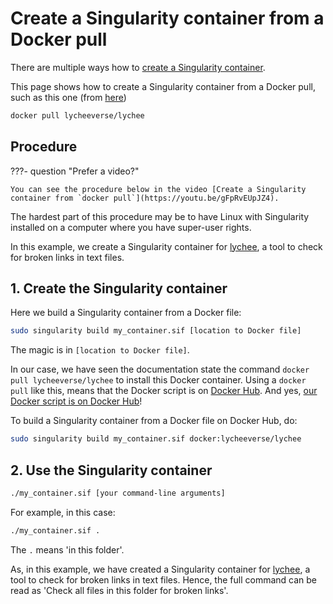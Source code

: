 # Create a Singularity container from a Docker pull

There are multiple ways how to [create a Singularity container](singularity.md).

This page shows how to create a Singularity container from a Docker pull,
such as this one (from [here](https://github.com/lycheeverse/lychee?tab=readme-ov-file#docker))

```bash
docker pull lycheeverse/lychee
```

## Procedure

???- question "Prefer a video?"

    You can see the procedure below in the video [Create a Singularity container from `docker pull`](https://youtu.be/gFpRvEUpJZ4).

The hardest part of this procedure may be to have
Linux with Singularity installed on a computer where you have
super-user rights.

In this example, we create a Singularity container
for [lychee](https://github.com/lycheeverse/lychee),
a tool to check for broken links in text files.

## 1. Create the Singularity container

Here we build a Singularity container from a Docker file:

```bash
sudo singularity build my_container.sif [location to Docker file]
```

The magic is in `[location to Docker file]`.

In our case, we have seen the documentation state the command `docker pull lycheeverse/lychee`
to install this Docker container. Using a `docker pull` like this, means that
the Docker script is on [Docker Hub](https://hub.docker.com).
And yes, [our Docker script is on Docker Hub](https://hub.docker.com/r/lycheeverse/lychee)!

To build a Singularity container from a Docker file on Docker Hub, do:

```bash
sudo singularity build my_container.sif docker:lycheeverse/lychee
```

## 2. Use the Singularity container

```bash
./my_container.sif [your command-line arguments]
```

For example, in this case:

```bash
./my_container.sif .
```

The `.` means 'in this folder'.

As, in this example, we have created a Singularity container
for [lychee](https://github.com/lycheeverse/lychee),
a tool to check for broken links in text files.
Hence, the full command can be read as
'Check all files in this folder for broken links'.
